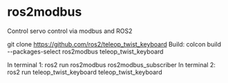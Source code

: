 # ros2modbus
Control servo control via modbus and ROS2

git clone https://github.com/ros2/teleop_twist_keyboard
Build:
colcon build --packages-select ros2modbus teleop_twist_keyboard

In terminal 1:
ros2 run ros2modbus ros2modbus_subscriber
In terminal 2:
ros2 run teleop_twist_keyboard teleop_twist_keyboard
